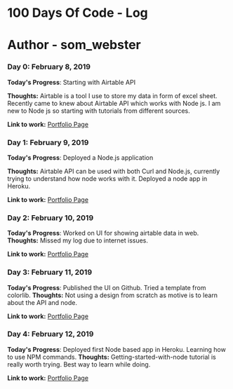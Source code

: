 # 100 Days Of Code - Log

# Author - som_webster

### Day 0: February 8, 2019 


**Today's Progress**: Starting with Airtable API

**Thoughts:** Airtable is a tool I use to store my data in form of excel sheet. Recently came to knew about Airtable API which works with Node js. I am new to Node js so starting with tutorials from different sources.

**Link to work:** [Portfolio Page](github.com/somwebster)


### Day 1: February 9, 2019 


**Today's Progress**: Deployed a Node.js application

**Thoughts:** Airtable API can be used with both Curl and Node.js, currently trying to understand how node works with it. Deployed a node app in Heroku. 

**Link to work:** [Portfolio Page](github.com/somwebster)

### Day 2: February 10, 2019 


**Today's Progress**: Worked on UI for showing airtable data in web.
**Thoughts:** Missed my log due to internet issues.

**Link to work:** [Portfolio Page](github.com/somwebster)

### Day 3: February 11, 2019 


**Today's Progress**: Published the UI on Github. Tried a template from colorlib.
**Thoughts:** Not using a design from scratch as motive is to learn about the API and node.

**Link to work:** [Portfolio Page](github.com/somwebster)

### Day 4: February 12, 2019 


**Today's Progress**: Deployed first Node based app in Heroku. Learning how to use NPM commands.
**Thoughts:** Getting-started-with-node tutorial is really worth trying. Best way to learn while doing.

**Link to work:** [Portfolio Page](github.com/somwebster)
